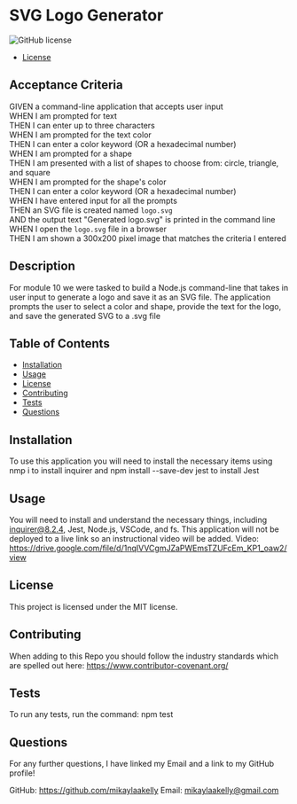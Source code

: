 # SVG Logo Generator
![GitHub license](https://img.shields.io/badge/license-MIT-blue.svg)

* [License](#license)

## Acceptance Criteria
GIVEN a command-line application that accepts user input
<br>WHEN I am prompted for text
<br>THEN I can enter up to three characters
<br>WHEN I am prompted for the text color
<br>THEN I can enter a color keyword (OR a hexadecimal number)
<br>WHEN I am prompted for a shape
<br>THEN I am presented with a list of shapes to choose from: circle, triangle, <br>and square
<br>WHEN I am prompted for the shape's color
<br>THEN I can enter a color keyword (OR a hexadecimal number)
<br>WHEN I have entered input for all the prompts
<br>THEN an SVG file is created named `logo.svg`
<br>AND the output text "Generated logo.svg" is printed in the command line
<br>WHEN I open the `logo.svg` file in a browser
<br>THEN I am shown a 300x200 pixel image that matches the criteria I entered

## Description
For module 10 we were tasked to build a Node.js command-line that takes in user input to generate a logo and save it as an SVG file. The application prompts the user to select a color and shape, provide the text for the logo, and save the generated SVG to a .svg file

## Table of Contents
- [Installation](#installation)
- [Usage](#usage)
- [License](#license)
- [Contributing](#contributing)
- [Tests](#tests)
- [Questions](#questions)

## Installation
To use this application you will need to install the necessary items using nmp i to install inquirer and npm install --save-dev jest to install Jest

## Usage
You will need to install and understand the necessary things, including inquirer@8.2.4, Jest, Node.js, VSCode, and fs. This application will not be deployed to a live link so an instructional video will be added.
Video: https://drive.google.com/file/d/1nqIVVCgmJZaPWEmsTZUFcEm_KP1_oaw2/view
## License
    
This project is licensed under the MIT license.

## Contributing
When adding to this Repo you should follow the industry standards which are spelled out here: https://www.contributor-covenant.org/

## Tests
To run any tests, run the command: npm test

## Questions
For any further questions, I have linked my Email and a link to my GitHub profile!

GitHub: https://github.com/mikaylaakelly
Email: mikaylaakelly@gmail.com
